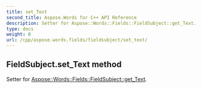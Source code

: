 ```yaml
---
title: set_Text
second_title: Aspose.Words for C++ API Reference
description: Setter for Aspose::Words::Fields::FieldSubject::get_Text. 
type: docs
weight: 0
url: /cpp/aspose.words.fields/fieldsubject/set_text/
---
```

## FieldSubject.set_Text method


Setter for [Aspose::Words::Fields::FieldSubject::get_Text](./get_text/).

